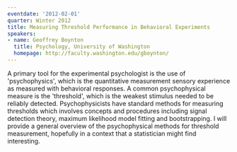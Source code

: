 ```yaml
---
eventdate: '2012-02-01'
quarter: Winter 2012
title: Measuring Threshold Performance in Behavioral Experiments
speakers:
- name: Geoffrey Boynton
  title: Psychology, University of Washington
  homepage: http://faculty.washington.edu/gboynton/
---
```

A primary tool for the experimental psychologist is the use of 'psychophysics', which is the quantitative measurement sensory experience as measured with behavioral responses. A common psychophysical measure is the 'threshold', which is the weakest stimulus needed to be reliably detected. Psychophysicists have standard methods for measuring thresholds which involves concepts and procedures including signal detection theory, maximum likelihood model fitting and bootstrapping. I will provide a general overview of the psychophysical methods for threshold measurement, hopefully in a context that a statistician might find interesting.
